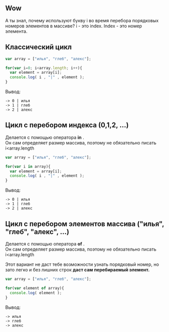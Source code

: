 ## Wow

А ты знал, почему используют букву i во время перебора порядковых номеров элементов в массиве? 
i - это index. Index - это номер элемента.

## Классический цикл

```js
var array = ["илья", "глеб", "алекс"];

for(var i=0; i<array.length; i++){
  var element = array[i];
  console.log( i , "|" , element );
}
```

Вывод:
```
-> 0 | илья
-> 1 | глеб
-> 2 | алекс
```

## Цикл с перебором индекса (0,1,2, ...)
Делается с помощью оператора **in** .  
Он сам определяет размер массива, поэтому не обязательно писать i<array.length

```js
var array = ["илья", "глеб", "алекс"];

for(var i in array){
  var element = array[i];
  console.log( i , "|" , element );
}
```

Вывод:
```
-> 0 | илья
-> 1 | глеб
-> 2 | алекс
```

## Цикл с перебором элементов массива ("илья", "глеб", "алекс", ...)
Делается с помощью оператора **of** .  
Он сам определяет размер массива, поэтому не обязательно писать i<array.length

Этот вариант не даст тебе возможности узнать порядковый номер, но зато легко и без лишних строк **даст сам перебираемый элемент.**

```js
var array = ["илья", "глеб", "алекс"];

for(var element of array){
  console.log( element );
}
```

Вывод:
```
-> илья
-> глеб
-> алекс
```
